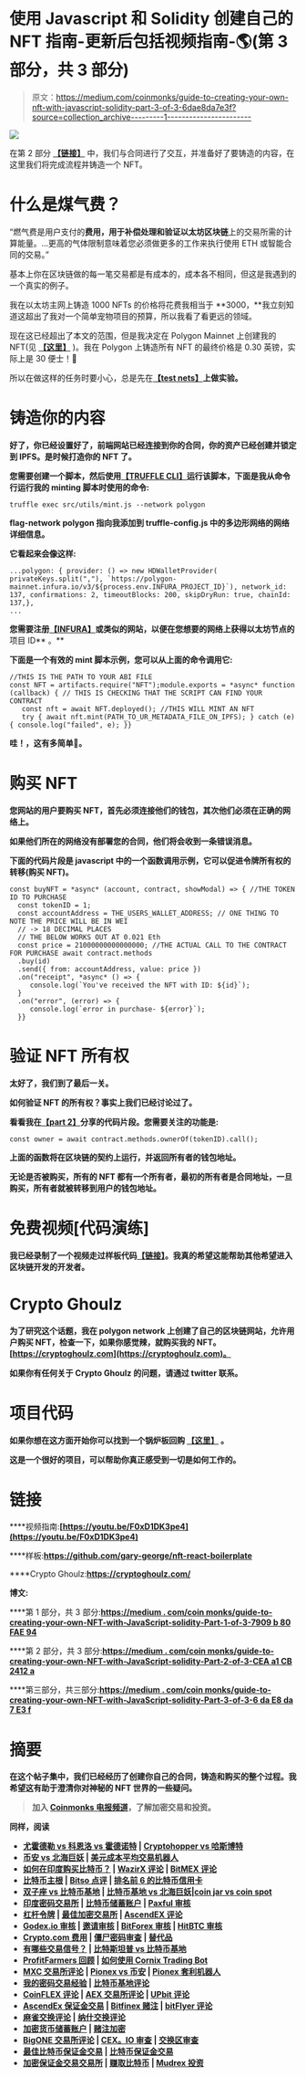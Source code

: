 # 使用 Javascript 和 Solidity 创建自己的 NFT 指南-更新后包括视频指南-🌎(第 3 部分，共 3 部分)

> 原文：<https://medium.com/coinmonks/guide-to-creating-your-own-nft-with-javascript-solidity-part-3-of-3-6dae8da7e3f?source=collection_archive---------1----------------------->

![](img/220042ac18c8c880af4b6e0ad0277b2c.png)

在第 2 部分 [**【链接】**](https://garygeorge84.medium.com/guide-to-creating-your-own-nft-with-javascript-solidity-part-2-of-3-ceaa1cb2412a) 中，我们与合同进行了交互，并准备好了要铸造的内容，在这里我们将完成流程并铸造一个 NFT。

# 什么是煤气费？

“燃气费是用户支付的**费用，用于补偿处理和验证以太坊区块链**上的交易所需的计算能量。…更高的气体限制意味着您必须做更多的工作来执行使用 ETH 或智能合同的交易。”

基本上你在区块链做的每一笔交易都是有成本的，成本各不相同，但这是我遇到的一个真实的例子。

我在以太坊主网上铸造 1000 NFTs 的价格将花费我相当于 **3000，**我立刻知道这超出了我对一个简单宠物项目的预算，所以我看了看更远的领域。

现在这已经超出了本文的范围，但是我决定在 Polygon Mainnet 上创建我的 NFT(见 [**【这里】**](https://polygon.technology/) )。我在 Polygon 上铸造所有 NFT 的最终价格是 0.30 英镑，实际上是 30 便士！🚀

所以在做这样的任务时要小心，总是先在[**【test nets】**](https://docs.ethhub.io/using-ethereum/test-networks/)**上做实验。**

# **铸造你的内容**

**好了，你已经设置好了，前端网站已经连接到你的合同，你的资产已经创建并锁定到 IPFS。是时候打造你的 NFT 了。**

**您需要创建一个脚本，然后使用[**【TRUFFLE CLI】**](https://www.trufflesuite.com/docs/truffle/reference/truffle-commands)运行该脚本，下面是我从命令行运行我的 minting 脚本时使用的命令:**

```
truffle exec src/utils/mint.js --network polygon
```

**flag-network polygon 指向我添加到 truffle-config.js 中的多边形网络的网络详细信息。**

**它看起来会像这样:**

```
...polygon: { provider: () => new HDWalletProvider( privateKeys.split(","), `https://polygon-mainnet.infura.io/v3/${process.env.INFURA_PROJECT_ID}`), network_id: 137, confirmations: 2, timeoutBlocks: 200, skipDryRun: true, chainId: 137,},
... 
```

**您需要注册[**【INFURA】**](https://infura.io/)或类似的网站，以便在您想要的网络上获得以太坊节点的**项目 ID** 。**

**下面是一个有效的 mint 脚本示例，您可以从上面的命令调用它:**

```
//THIS IS THE PATH TO YOUR ABI FILE
const NFT = artifacts.require("NFT");module.exports = *async* function (callback) { // THIS IS CHECKING THAT THE SCRIPT CAN FIND YOUR CONTRACT
   const nft = await NFT.deployed(); //THIS WILL MINT AN NFT
   try { await nft.mint(PATH_TO_UR_METADATA_FILE_ON_IPFS); } catch (e) { console.log("failed", e); }}
```

**哇！，这有多简单🦄。**

# **购买 NFT**

**您网站的用户要购买 NFT，首先必须连接他们的钱包，其次他们必须在正确的网络上。**

**如果他们所在的网络没有部署您的合同，他们将会收到一条错误消息。**

**下面的代码片段是 javascript 中的一个函数调用示例，它可以促进令牌所有权的转移(购买 NFT)。**

```
const buyNFT = *async* (account, contract, showModal) => { //THE TOKEN ID TO PURCHASE
  const tokenID = 1;
  const accountAddress = THE_USERS_WALLET_ADDRESS; // ONE THING TO NOTE THE PRICE WILL BE IN WEI 
  // -> 18 DECIMAL PLACES
  // THE BELOW WORKS OUT AT 0.021 Eth
  const price = 21000000000000000; //THE ACTUAL CALL TO THE CONTRACT FOR PURCHASE await contract.methods
  .buy(id)
  .send({ from: accountAddress, value: price })
  .on("receipt", *async* () => {
     console.log(`You've received the NFT with ID: ${id}`);
  }
  .on("error", (error) => {
     console.log(`error in purchase- ${error}`);
  }}
```

# **验证 NFT 所有权**

**太好了，我们到了最后一关。**

**如何验证 NFT 的所有权？事实上我们已经讨论过了。**

**看看我在[**【part 2】**](https://garygeorge84.medium.com/guide-to-creating-your-own-nft-with-javascript-solidity-part-2-of-3-ceaa1cb2412a)分享的代码片段。您需要关注的功能是:**

```
const owner = await contract.methods.ownerOf(tokenID).call();
```

**上面的函数将在区块链的契约上运行，并返回所有者的钱包地址。**

**无论是否被购买，所有的 NFT 都有一个所有者，最初的所有者是合同地址，一旦购买，所有者就被转移到用户的钱包地址。**

# **免费视频[代码演练]**

**我已经录制了一个视频走过样板代码[【链接】](https://www.youtube.com/watch?v=F0xD1DK3pe4&ab_channel=G)。我真的希望这能帮助其他希望进入区块链开发的开发者。**

# **Crypto Ghoulz**

**为了研究这个话题，我在 polygon network 上创建了自己的区块链网站，允许用户购买 NFT，检查一下，如果你感觉辣，就购买我的 NFT。[https://cryptoghoulz.com](https://cryptoghoulz.com)。**

**如果你有任何关于 **Crypto Ghoulz** 的问题，请通过 twitter 联系。**

# **项目代码**

**如果你想在这方面开始你可以找到一个锅炉板回购 [**【这里】**](https://github.com/gary-george/nft-react-boilerplate) 。**

**这是一个很好的项目，可以帮助你真正感受到一切是如何工作的。**

# **链接**

****视频指南:**[https://youtu.be/F0xD1DK3pe4](https://youtu.be/F0xD1DK3pe4)**

****样板:**https://github.com/gary-george/nft-react-boilerplate**

****Crypto Ghoulz:**https://cryptoghoulz.com/**

****博文:****

****第 1 部分，共 3 部分:**[https://medium . com/coin monks/guide-to-creating-your-own-NFT-with-JavaScript-solidity-Part-1-of-3-7909 b 80 FAE 94](/coinmonks/guide-to-creating-your-own-nft-with-javascript-solidity-part-1-of-3-7909b80fae94)**

****第 2 部分，共 3 部分:**[https://medium . com/coin monks/guide-to-creating-your-own-NFT-with-JavaScript-solidity-Part-2-of-3-CEA a1 CB 2412 a](/coinmonks/guide-to-creating-your-own-nft-with-javascript-solidity-part-2-of-3-ceaa1cb2412a)**

****第三部分，共三部分:**[https://medium . com/coin monks/guide-to-creating-your-own-NFT-with-JavaScript-solidity-Part-3-of-3-6 da E8 da 7 E3 f](/coinmonks/guide-to-creating-your-own-nft-with-javascript-solidity-part-3-of-3-6dae8da7e3f)**

# **摘要**

**在这个帖子集中，我们已经经历了创建你自己的合同，铸造和购买的整个过程。我希望这有助于澄清你对神秘的 NFT 世界的一些疑问。**

> **加入 [Coinmonks 电报频道](https://t.me/coincodecap)，了解加密交易和投资。**

****同样，阅读****

*   **[尤霍德勒 vs 科恩洛 vs 霍德诺特](/coinmonks/youhodler-vs-coinloan-vs-hodlnaut-b1050acde55a) | [Cryptohopper vs 哈斯博特](https://blog.coincodecap.com/cryptohopper-vs-haasbot)**
*   **[币安 vs 北海巨妖](https://blog.coincodecap.com/binance-vs-kraken) | [美元成本平均交易机器人](https://blog.coincodecap.com/pionex-dca-bot)**
*   **[如何在印度购买比特币？](/coinmonks/buy-bitcoin-in-india-feb50ddfef94) | [WazirX 评论](/coinmonks/wazirx-review-5c811b074f5b) | [BitMEX 评论](https://blog.coincodecap.com/bitmex-review)**
*   **[比特币主根](https://blog.coincodecap.com/bitcoin-taproot) | [Bitso 点评](https://blog.coincodecap.com/bitso-review) | [排名前 6 的比特币信用卡](/coinmonks/bitcoin-credit-card-bc8ab6f377c6)**
*   **[双子座 vs 比特币基地](https://blog.coincodecap.com/gemini-vs-coinbase) | [比特币基地 vs 北海巨妖](https://blog.coincodecap.com/kraken-vs-coinbase)|[coin jar vs coin spot](https://blog.coincodecap.com/coinspot-vs-coinjar)**
*   **[印度密码交易所](/coinmonks/bitcoin-exchange-in-india-7f1fe79715c9) | [比特币储蓄账户](/coinmonks/bitcoin-savings-account-e65b13f92451) | [Paxful 审核](/coinmonks/paxful-review-4daf2354ab70)**
*   **[杠杆令牌](/coinmonks/leveraged-token-3f5257808b22) | [最佳加密交易所](/coinmonks/crypto-exchange-dd2f9d6f3769) | [AscendEX 评论](/coinmonks/ascendex-review-53e829cf75fa)**
*   **[Godex.io 审核](/coinmonks/godex-io-review-7366086519fb) | [邀请审核](/coinmonks/invity-review-70f3030c0502) | [BitForex 审核](https://blog.coincodecap.com/bitforex-review) | [HitBTC 审核](/coinmonks/hitbtc-review-c5143c5d53c2)**
*   **[Crypto.com 费用](/coinmonks/binance-fees-8588ec17965) | [僵尸密码审查](/coinmonks/botcrypto-review-2021-build-your-own-trading-bot-coincodecap-6b8332d736c7) | [替代品](https://blog.coincodecap.com/crypto-com-alternatives)**
*   **[有哪些交易信号？](https://blog.coincodecap.com/trading-signal) | [比特斯坦普 vs 比特币基地](https://blog.coincodecap.com/bitstamp-coinbase)**
*   **[ProfitFarmers 回顾](https://blog.coincodecap.com/profitfarmers-review) | [如何使用 Cornix Trading Bot](https://blog.coincodecap.com/cornix-trading-bot)**
*   **[MXC 交易所评论](/coinmonks/mxc-exchange-review-3af0ec1cba8c) | [Pionex vs 币安](https://blog.coincodecap.com/pionex-vs-binance) | [Pionex 套利机器人](https://blog.coincodecap.com/pionex-arbitrage-bot)**
*   **[我的密码交易经验](/coinmonks/my-experience-with-crypto-copy-trading-d6feb2ce3ac5) | [比特币基地评论](/coinmonks/coinbase-review-6ef4e0f56064)**
*   **[CoinFLEX 评论](https://blog.coincodecap.com/coinflex-review) | [AEX 交易所评论](https://blog.coincodecap.com/aex-exchange-review) | [UPbit 评论](https://blog.coincodecap.com/upbit-review)**
*   **[AscendEx 保证金交易](https://blog.coincodecap.com/ascendex-margin-trading) | [Bitfinex 赌注](https://blog.coincodecap.com/bitfinex-staking) | [bitFlyer 评论](https://blog.coincodecap.com/bitflyer-review)**
*   **[麻雀交换评论](https://blog.coincodecap.com/sparrow-exchange-review) | [纳什交换评论](https://blog.coincodecap.com/nash-exchange-review)**
*   **[加密货币储蓄账户](/coinmonks/cryptocurrency-savings-accounts-be3bc0feffbf) | [赌注加密](https://blog.coincodecap.com/staking-crypto)**
*   **[BigONE 交易所评论](/coinmonks/bigone-exchange-review-64705d85a1d4) | [CEX。IO 审查](https://blog.coincodecap.com/cex-io-review) | [交换区审查](/coinmonks/swapzone-review-crypto-exchange-data-aggregator-e0ad78e55ed7)**
*   **[最佳比特币保证金交易](/coinmonks/bitcoin-margin-trading-exchange-bcbfcbf7b8e3) | [比特币保证金交易](https://blog.coincodecap.com/bityard-margin-trading)**
*   **[加密保证金交易交易所](/coinmonks/crypto-margin-trading-exchanges-428b1f7ad108) | [赚取比特币](/coinmonks/earn-bitcoin-6e8bd3c592d9) | [Mudrex 投资](https://blog.coincodecap.com/mudrex-invest-review-the-best-way-to-invest-in-crypto)**